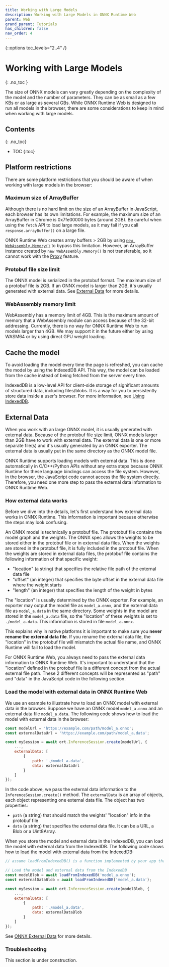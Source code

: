 ```yaml
---
title: Working with Large Models
description: Working with Large Models in ONNX Runtime Web
parent: Web
grand_parent: Tutorials
has_children: false
nav_order: 4
---
```

{::options toc_levels="2..4" /}

# Working with Large Models
{: .no_toc }

The size of ONNX models can vary greatly depending on the complexity of the model and the number of parameters. They can be as small as a few KBs or as large as several GBs. While ONNX Runtime Web is designed to run all models in the browser, there are some considerations to keep in mind when working with large models.

## Contents
{: .no_toc}

* TOC
{:toc}


## Platform restrictions

There are some platform restrictions that you should be aware of when working with large models in the browser:

### Maximum size of ArrayBuffer

Although there is no hard limit on the size of an ArrayBuffer in JavaScript, each browser has its own limitations. For example, the maximum size of an ArrayBuffer in Chrome is 0x7fe00000 bytes (around 2GB). Be careful when using the `fetch` API to load large models, as it may fail if you call `response.arrayBuffer()` on a large file.

ONNX Runtime Web creates array buffers > 2GB by using [`new WebAssembly.Memory()`](https://developer.mozilla.org/en-US/docs/WebAssembly/JavaScript_interface/Memory/Memory) to bypass this limitation. However, an ArrayBuffer instance created by `new WebAssembly.Memory()` is not transferable, so it cannot work with the [Proxy](https://onnxruntime.ai/docs/api/js/interfaces/Env.WebAssemblyFlags.html#proxy) feature.

### Protobuf file size limit

The ONNX model is serialized in the protobuf format. The maximum size of a protobuf file is 2GB. If an ONNX model is larger than 2GB, it's usually generated with external data. See [External Data](#external-data) for more details.

### WebAssembly memory limit

WebAssembly has a memory limit of 4GB. This is the maximum amount of memory that a WebAssembly module can access because of the 32-bit addressing. Currently, there is no way for ONNX Runtime Web to run models larger than 4GB. We may support it in the future either by using WASM64 or by using direct GPU weight loading.

## Cache the model

To avoid loading the model every time the page is refreshed, you can cache the model by using the IndexedDB API. This way, the model can be loaded from the cache instead of being fetched from the server every time.

IndexedDB is a low-level API for client-side storage of significant amounts of structured data, including files/blobs. It is a way for you to persistently store data inside a user's browser. For more information, see [Using IndexedDB](https://developer.mozilla.org/en-US/docs/Web/API/IndexedDB_API/Using_IndexedDB).

## External Data

When you work with an large ONNX model, it is usually generated with external data. Because of the protobuf file size limit, ONNX models larger than 2GB have to work with external data. The external data is one or more separate file(s) and it's usually generated by an ONNX exporter. The external data is usually put in the same directory as the ONNX model file.

ONNX Runtime supports loading models with external data. This is done automatically in C/C++/Python APIs without any extra steps because ONNX Runtime for these language bindings can access the file system. However, in the browser, the JavaScript code cannot access the file system directly. Therefore, you need one more step to pass the external data information to ONNX Runtime Web.

### How external data works

Before we dive into the details, let's first understand how external data works in ONNX Runtime. This information is important because otherwise the steps may look confusing.

An ONNX model is technically a protobuf file. The protobuf file contains the model graph and the weights. The ONNX spec allows the weights to be stored either in the protobuf file or in external data files. When the weights are stored in the protobuf file, it is fully included in the protobuf file. When the weights are stored in external data files, the protobuf file contains the following information of that specific weight:
- "location" (a string) that specifies the relative file path of the external data file
- "offset" (an integer) that specifies the byte offset in the external data file where the weight starts
- "length" (an integer) that specifies the length of the weight in bytes

The "location" is usually determined by the ONNX exporter. For example, an exporter may output the model file as `model_a.onnx`, and the external data file as `model_a.data` in the same directory. Some weights in the model are stored in the `model_a.data` file, so the "location" of these weights is set to `./model_a.data`. This information is stored in file `model_a.onnx`.

This explains why in native platforms it is important to make sure you **never rename the external data file**. If you rename the external data file, the "location" in the protobuf file will mismatch the actual file name, and ONNX Runtime will fail to load the model.

For ONNX Runtime Web, you always need to pass the external data information to ONNX Runtime Web. It's important to understand that the "location" defined in the protobuf file is a different concept from the actual external file path. These 2 different concepts will be represented as "path" and "data" in the JavaScript code in the following section.

### Load the model with external data in ONNX Runtime Web

We use an example to illustrate how to load an ONNX model with external data in the browser. Suppose we have an ONNX model `model_a.onnx` and an external data file `model_a.data`. The following code shows how to load the model with external data in the browser:

```js
const modelUrl = 'https://example.com/path/model_a.onnx';
const externalDataUrl = 'https://example.com/path/model_a.data';

const mySession = await ort.InferenceSession.create(modelUrl, {
    ...,
    externalData: [
        {
            path: './model_a.data',
            data: externalDataUrl
        }
    ]
});
```

In the code above, we pass the external data information to the `InferenceSession.create()` method. The `externalData` is an array of objects, each object representing one external data file. The object has two properties:
- `path` (a string) that should match the weights' "location" info in the protobuf file
- `data` (a string) that specifies the external data file. It can be a URL, a Blob or a Uint8Array.

When you store the model and external data in the IndexedDB, you can load the model with external data from the IndexedDB. The following code shows how to load the model with external data from the IndexedDB:

```js
// assume loadFromIndexedDB() is a function implemented by your app that loads the data from the IndexedDB

// Load the model and external data from the IndexedDB
const modelBlob = await loadFromIndexedDB('model_a.onnx');
const externalDataBlob = await loadFromIndexedDB('model_a.data');

const mySession = await ort.InferenceSession.create(modelBlob, {
    ...,
    externalData: [
        {
            path: './model_a.data',
            data: externalDataBlob
        }
    ]
});
```

See [ONNX External Data](https://onnx.ai/onnx/repo-docs/ExternalData.html) for more details.

### Troubleshooting

This section is under construction.
